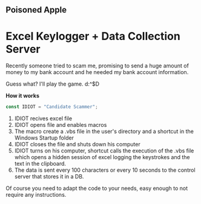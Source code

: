 ## Poisoned Apple
# Excel Keylogger + Data Collection Server

Recently someone tried to scam me, promising to send a huge amount of money to my bank account and he needed my bank account information.

Guess what? I'll play the game. d:^$D

**How it works**

```javascript
const IDIOT = "Candidate Scammer";
```

1. IDIOT recives excel file
2. IDIOT opens file and enables macros
3. The macro create a .vbs file in the user's directory and a shortcut in the Windows Startup folder
4. IDIOT closes the file and shuts down his computer
5. IDIOT turns on his computer, shortcut calls the execution of the .vbs file which opens a hidden session of excel logging the keystrokes and the text in the clipboard.
6. The data is sent every 100 characters or every 10 seconds to the control server that stores it in a DB.

Of course you need to adapt the code to your needs, easy enough to not require any instructions.
